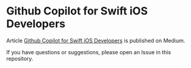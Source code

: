 # Github Copilot for Swift iOS Developers

Article [Github Copilot for Swift iOS Developers](https://medium.com/@rudi.farkas/github-copilot-for-swift-ios-developers-85b3369696d0) is published on Medium.

If you have questions or suggestions, please open an Issue in this repository.
